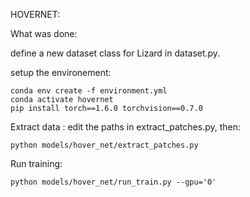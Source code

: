HOVERNET:

What was done:

define a new dataset class for Lizard in dataset.py.

setup the environement:
```
conda env create -f environment.yml
conda activate hovernet
pip install torch==1.6.0 torchvision==0.7.0
```

Extract data :
edit the paths in extract_patches.py, then:
```
python models/hover_net/extract_patches.py 
```

Run training:
```
python models/hover_net/run_train.py --gpu='0'
```